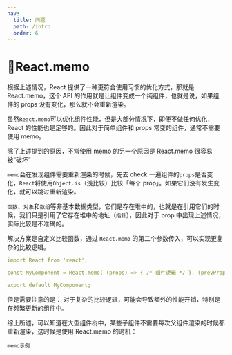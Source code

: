 ```yaml
---
nav:
  title: 问题
  path: /intro
  order: 6
---
```


# 🐼React.memo

根据上述情况，React 提供了一种更符合使用习惯的优化方式，那就是 React.memo，这个 API 的作用就是让组件变成一个纯组件，也就是说，如果组件的 props 没有变化，那么就不会重新渲染。

虽然`React.memo`可以优化组件性能，但是大部分情况下，即便不做任何优化，React 的性能也是足够的。因此对于简单组件和 props 常变的组件，通常不需要使用 memo。

除了上述提到的原因，不常使用 memo 的另一个原因是 React.memo 很容易被“破坏”

`memo`会在发现组件需要重新渲染的时候，先去 check 一遍组件的`props`是否变化，`React`将使用`Object.is`（浅比较）比较「每个 prop」。如果它们没有发生变化，就可以跳过重新渲染。

`函数`、`对象`和`数组`等非基本数据类型，它们是存在堆中的，也就是在引用它们的时候，我们只是引用了它存在堆中的地址（`指针`），因此对于 prop 中出现上述情况，实际比较是不准确的。

解决方案是自定义比较函数，通过 `React.memo` 的第二个参数传入，可以实现更复杂的比较逻辑。

```yml
import React from 'react';

const MyComponent = React.memo( (props) => { /* 组件逻辑 */ }, (prevProps, nextProps) => { // 自定义比较逻辑 return prevProps.someProp === nextProps.someProp; } );

export default MyComponent;
```

但是需要注意的是： 对于复杂的比较逻辑，可能会导致额外的性能开销，特别是在频繁更新的组件中。

综上所述，可以知道在大型组件树中，某些子组件不需要每次父组件渲染的时候都重新渲染，这时候是使用 React.memo 的时机：

<code src="./Code.tsx">memo示例</code>

